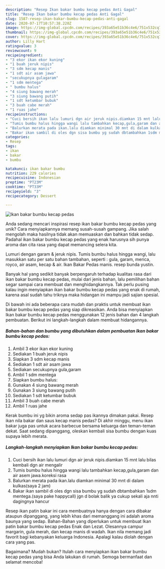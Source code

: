 ```yaml
---
description: "Resep Ikan bakar bumbu kecap pedas Anti Gagal"
title: "Resep Ikan bakar bumbu kecap pedas Anti Gagal"
slug: 1587-resep-ikan-bakar-bumbu-kecap-pedas-anti-gagal
date: 2020-07-17T10:57:38.220Z
image: https://img-global.cpcdn.com/recipes/393a65e51b36c4e6/751x532cq70/ikan-bakar-bumbu-kecap-pedas-foto-resep-utama.jpg
thumbnail: https://img-global.cpcdn.com/recipes/393a65e51b36c4e6/751x532cq70/ikan-bakar-bumbu-kecap-pedas-foto-resep-utama.jpg
cover: https://img-global.cpcdn.com/recipes/393a65e51b36c4e6/751x532cq70/ikan-bakar-bumbu-kecap-pedas-foto-resep-utama.jpg
author: Lilly Hart
ratingvalue: 3
reviewcount: 9
recipeingredient:
- "3 ekor ikan ekor kuning"
- "1 buah jeruk nipis"
- "3 sdm kecap manis"
- "1 sdt air asam jawa"
- "secukupnya gulagaram"
- "1 sdm mentega"
- " bumbu halus"
- "4 siung bawang merah"
- "3 siung bawang putih"
- "1 sdt ketumbar bubuk"
- "3 buah cabe merah"
- "1 ruas jahe"
recipeinstructions:
- "Cuci bersih ikan lalu lumuri dgn air jeruk nipis.diamkan 15 mnt lalu bilas kembali dgn air mengalir"
- "Tumis bumbu halus hingga wangi lalu tambahkan kecap,gula,garam dan air asem jawa.koreksi rasa"
- "Balurkan merata pada ikan.lalu diamkan minimal 30 mnt di dalam kulkas(saya 2 jam)"
- "Bakar ikan sambil di oles dgn sisa bumbu yg sudah dbtambahkan 1sdm mentega.(saya pake happycall) jgn d bolak balik ya cukup sekali aja nnti dagingnya hancur"
categories:
- Resep
tags:
- ikan
- bakar
- bumbu

katakunci: ikan bakar bumbu 
nutrition: 229 calories
recipecuisine: Indonesian
preptime: "PT23M"
cooktime: "PT33M"
recipeyield: "3"
recipecategory: Dessert

---
```



![Ikan bakar bumbu kecap pedas](https://img-global.cpcdn.com/recipes/393a65e51b36c4e6/751x532cq70/ikan-bakar-bumbu-kecap-pedas-foto-resep-utama.jpg)

Anda sedang mencari inspirasi resep ikan bakar bumbu kecap pedas yang unik? Cara menyiapkannya memang susah-susah gampang. Jika salah mengolah maka hasilnya tidak akan memuaskan dan bahkan tidak sedap. Padahal ikan bakar bumbu kecap pedas yang enak harusnya sih punya aroma dan cita rasa yang dapat memancing selera kita.

Lumuri dengan garam &amp; jeruk nipis. Tumis bumbu halus hingga wangi, lalu masukkan satu per satu bahan tambahan, seperti : gula, garam, merica, royco, air asam, kecap &amp; air. Ikan Bakar Pedas manis. resep bunda yustin.

Banyak hal yang sedikit banyak berpengaruh terhadap kualitas rasa dari ikan bakar bumbu kecap pedas, mulai dari jenis bahan, lalu pemilihan bahan segar sampai cara membuat dan menghidangkannya. Tak perlu pusing kalau ingin menyiapkan ikan bakar bumbu kecap pedas yang enak di rumah, karena asal sudah tahu triknya maka hidangan ini mampu jadi sajian spesial.


Di bawah ini ada beberapa cara mudah dan praktis untuk membuat ikan bakar bumbu kecap pedas yang siap dikreasikan. Anda bisa menyiapkan Ikan bakar bumbu kecap pedas menggunakan 12 jenis bahan dan 4 langkah pembuatan. Berikut ini langkah-langkah dalam membuat hidangannya.

<!--inarticleads1-->

##### Bahan-bahan dan bumbu yang dibutuhkan dalam pembuatan Ikan bakar bumbu kecap pedas:

1. Ambil 3 ekor ikan ekor kuning
1. Sediakan 1 buah jeruk nipis
1. Siapkan 3 sdm kecap manis
1. Sediakan 1 sdt air asam jawa
1. Sediakan secukupnya gula,garam
1. Ambil 1 sdm mentega
1. Siapkan  bumbu halus:
1. Gunakan 4 siung bawang merah
1. Gunakan 3 siung bawang putih
1. Sediakan 1 sdt ketumbar bubuk
1. Ambil 3 buah cabe merah
1. Ambil 1 ruas jahe


Kerak bumbu ini yg bikin aroma sedap pas ikannya dimakan pakai. Resep ikan nila bakar dan saus kecap manis pedas? Di akhir minggu, menu ikan bakar juga pas untuk acara barbecue bersama keluarga dan teman-teman dekat. Saat sedang dipanggang, oleskan kembali sisa bumbu dengan kuas supaya lebih merata. 

<!--inarticleads2-->

##### Langkah-langkah menyiapkan Ikan bakar bumbu kecap pedas:

1. Cuci bersih ikan lalu lumuri dgn air jeruk nipis.diamkan 15 mnt lalu bilas kembali dgn air mengalir
1. Tumis bumbu halus hingga wangi lalu tambahkan kecap,gula,garam dan air asem jawa.koreksi rasa
1. Balurkan merata pada ikan.lalu diamkan minimal 30 mnt di dalam kulkas(saya 2 jam)
1. Bakar ikan sambil di oles dgn sisa bumbu yg sudah dbtambahkan 1sdm mentega.(saya pake happycall) jgn d bolak balik ya cukup sekali aja nnti dagingnya hancur


Resep ikan patin bakar ini cara membuatnya hanya dengan cara dibakar ataupun dipanggang, yang lebih khas dari memanggang ini adalah aroma baunya yang sedap. Bahan-Bahan yang diperlukan untuk membuat Ikan patin bakar bumbu kecap pedas Enak dan Lezat. Olesannya campur margarin, gula merah, dan kecap manis di wadah. Ikan nila memang jadi favorit bagi kebanyakan keluarga Indonesia. Apalagi kalau diolah dengan cara yang pas. 

Bagaimana? Mudah bukan? Itulah cara menyiapkan ikan bakar bumbu kecap pedas yang bisa Anda lakukan di rumah. Semoga bermanfaat dan selamat mencoba!
